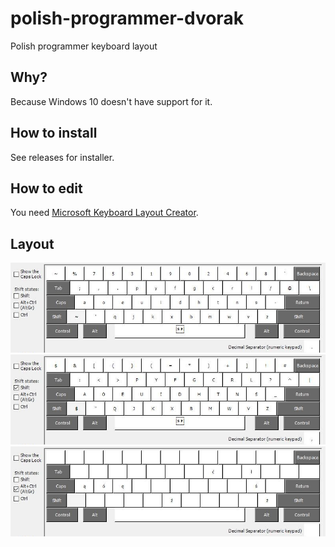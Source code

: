 # polish-programmer-dvorak
Polish programmer keyboard layout

## Why?
Because Windows 10 doesn't have support for it.  

## How to install
See releases for installer.  

## How to edit
You need [Microsoft Keyboard Layout Creator](https://www.microsoft.com/en-us/download/details.aspx?id=102134).

## Layout
![default](/img/view_default.jpg)  
![shift](/img/view_shift.jpg)  
![altgr](/img/view_altgr.jpg)  